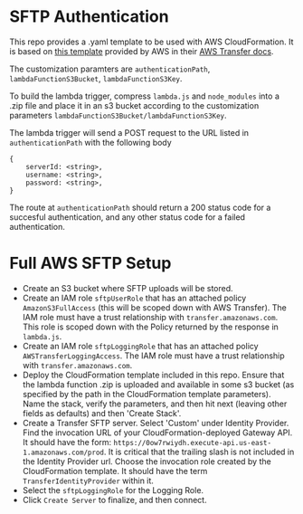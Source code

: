 # SFTP Authentication

This repo provides a .yaml template to be used with AWS CloudFormation. It is based on [this template](https://da02pmi3nq7t1.cloudfront.net/aws-transfer-apig-lambda.cfn.yml) provided by AWS in their [AWS Transfer docs](https://docs.aws.amazon.com/transfer/latest/userguide/authenticating-users.html#authentication-custom-ip).

The customization paramters are `authenticationPath`, `lambdaFunctionS3Bucket`, `lambdaFunctionS3Key`.

To build the lambda trigger, compress `lambda.js` and `node_modules` into a .zip file and place it in an s3 bucket according to the customization parameters `lambdaFunctionS3Bucket/lambdaFunctionS3Key`.

The lambda trigger will send a POST request to the URL listed in `authenticationPath` with the following body

```
{
	serverId: <string>,
	username: <string>,
	password: <string>,
}
```

The route at `authenticationPath` should return a 200 status code for a succesful authentication, and any other status code for a failed authentication.

# Full AWS SFTP Setup
- Create an S3 bucket where SFTP uploads will be stored.
- Create an IAM role `sftpUserRole` that has an attached policy `AmazonS3FullAccess` (this will be scoped down with AWS Transfer). The IAM role must have a trust relationship with `transfer.amazonaws.com`. This role is scoped down with the Policy returned by the response in `lambda.js`.
- Create an IAM role `sftpLoggingRole` that has an attached policy `AWSTransferLoggingAccess`. The IAM role must have a trust relationship with `transfer.amazonaws.com`.
- Deploy the CloudFormation template included in this repo. Ensure that the lambda function .zip is uploaded and available in some s3 bucket (as specified by the path in the CloudFormation template parameters). Name the stack, verify the parameters, and then hit next (leaving other fields as defaults) and then 'Create Stack'.
- Create a Transfer SFTP server. Select 'Custom' under Identity Provider. Find the invocation URL of your CloudFormation-deployed Gateway API. It should have the form: `https://0ow7rwiydh.execute-api.us-east-1.amazonaws.com/prod`. It is critical that the trailing slash is not included in the Identity Provider url. Choose the invocation role created by the CloudFormation template. It should have the term `TransferIdentityProvider` within it.
- Select the `sftpLoggingRole` for the Logging Role.
- Click `Create Server` to finalize, and then connect.